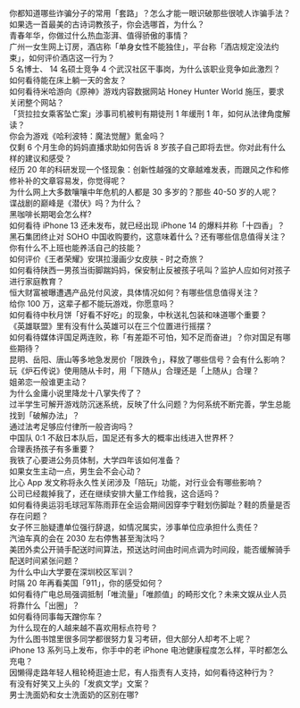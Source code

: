 你都知道哪些诈骗分子的常用「套路」？怎么才能一眼识破那些很唬人诈骗手法？  
如果选一首最美的古诗词教孩子，你会选哪首，为什么？  
青春年华，你做过什么热血澎湃、值得骄傲的事情？  
广州一女生网上订房，酒店称「单身女性不能独住」，平台称「酒店规定没法约束」，如何评价酒店这一行为？  
5 名博士、 14 名硕士竞争 4 个武汉社区干事岗，为什么该职业竞争如此激烈？  
如何看待能在床上躺一天的舍友？  
如何看待米哈游向《原神》游戏内容数据网站 Honey Hunter World 施压，要求关闭整个网站？  
「货拉拉女乘客坠亡案」涉事司机被判有期徒刑 1 年缓刑 1 年，如何从法律角度解读？  
你会为游戏《哈利波特：魔法觉醒》氪金吗？  
仅剩 6 个月生命的妈妈直播求助如何告诉 8 岁孩子自己即将去世。你对此有什么样的建议和感受？  
经历 20 年的科研发现一个怪现象：创新性越强的文章越难发表，而跟风之作和修修补补的文章容易发，你觉得呢？  
为什么网上大多数嚷嚷中年危机的人都是 30 多岁的？那些 40-50 岁的人呢？  
谍战剧的巅峰是《潜伏》吗？为什么？  
黑咖啡长期喝会怎么样?  
如何看待 iPhone 13 还未发布，就已经出现 iPhone 14 的爆料并称「十四香」？  
黑石集团终止对 SOHO 中国收购要约，这意味着什么？还有哪些信息值得关注？  
你有什么不上班也能养活自己的技能？  
如何评价《王者荣耀》安琪拉漫画少女皮肤 - 时之奇旅？  
如何看待陕西一男孩当街脚踹妈妈，保安制止反被孩子吼叫？监护人应如何对孩子进行家庭教育？  
恒大财富被曝遭遇产品兑付风波，具体情况如何？有哪些信息值得关注？  
给你 100 万，这辈子都不能玩游戏，你愿意吗？  
如何看待中秋月饼「好看不好吃」的现象，中秋送礼包装和味道哪个重要？  
《英雄联盟》里有没有什么英雄可以在三个位置进行摇摆？  
如何看待媒体评国足两连败，称「有差距不可怕，知不足而奋进」？你对国足有哪些期待？  
昆明、岳阳、唐山等多地急发房价「限跌令」，释放了哪些信号？会有什么影响？  
玩《炉石传说》使用随从卡时，用「下随从」合理还是「上随从」合理？  
姐弟恋一般谁更主动？  
为什么金庸小说里降龙十八掌失传了？  
过半学生可解开游戏防沉迷系统，反映了什么问题？为何系统不断完善，学生总能找到「破解办法」？  
通过法考足够应付律所一般咨询吗？  
中国队 0:1 不敌日本队后，国足还有多大的概率出线进入世界杯？  
合理表扬孩子有多重要？  
我铁了心要进公务员体制，大学四年该如何准备？  
如果女生主动一点，男生会不会心动？  
比心 App 发文称将永久性关闭涉及「陪玩」功能，对行业会有哪些影响？  
公司已经裁掉我了，还在继续安排大量工作给我，这合适吗？  
如何看待奥运羽毛球冠军陈雨菲在全运会期间因穿李宁鞋划伤脚趾？鞋的质量是否存在问题？  
女子怀三胎疑遭单位强行辞退，如情况属实，涉事单位应承担什么责任？  
汽油车真的会在 2030 左右停售甚至淘汰吗？  
美团外卖公开骑手配送时间算法，预送达时间由时间点调为时间段，能否缓解骑手配送时间紧张问题？  
为什么中山大学要在深圳校区军训？  
时隔 20 年再看美国「911」，你的感受如何？  
如何看待广电总局强调抵制「唯流量」「唯颜值」的畸形文化？未来文娱从业人员将靠什么「出圈」？  
如何看待同事每天蹭你车？  
为什么现在的人越来越不喜欢用标点符号？  
为什么图书馆里很多同学都很努力复习考研，但大部分人却考不上呢？  
iPhone 13 系列马上发布，你手中的老 iPhone 电池健康程度怎么样，平时都怎么充电？  
因懒得走路年轻人租轮椅逛迪士尼，有人指责有人支持，如何看待这种行为？  
有没有好笑又上头的「发疯文学」文案？  
男士洗面奶和女士洗面奶的区别在哪?  
